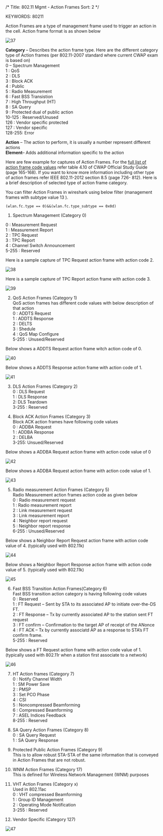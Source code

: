 /*
 Title: 802.11 Mgmt - Action Frames
 Sort: 2
 */
 
KEYWORDS: 80211

Action Frames are a type of  management frame used to trigger an action in the cell. Action frame format is as shown below  

![37](%image_url%/2016/2016020137.png)

**Category** – Describes the action frame type. Here are the different category type of Action frames (per 802.11-2007 standard where current CWAP exam is based on)  
0 – Spectrum Management  
 1 : QoS   
 2 : DLS   
 3 : Block ACK  
 4 : Public  
 5 : Radio Measurement  
 6 : Fast BSS Transistion  
 7 : High Throughput (HT)   
 8 : SA Query   
 9 : Protected dual of public action  
 10-125 : Reserved/Unused   
 126 : Vendor specific protected   
 127 : Vendor specific   
 128-255: Error   

 **Action** – The action to perform, it is usually a number represent different actions  
 **Element**– Adds additional information specific to the action  

 Here are few example for captures of Action Frames. For the [full list of action frame code values](11-10-0097-06-00ae-management-frame-analysis.xls) refer table 4.10 of CWAP Official Study Guide (page 165-168). If you want to know more information including other type of action frames refer IEEE 802.11-2012 section 8.5 (page 726- 812). Here is a brief description of selected type of action frame category.  

  You can filter Action Frames in wireshark using below filter (management frames with subtype value 13 ).  

  ```
  (wlan.fc.type == 0)&&(wlan.fc.type_subtype == 0x0d)
  ```

1. Spectrum Management (Category 0)   

 0 : Measurement Request  
 1 : Measurement Report  
 2 : TPC Request  
 3 : TPC Report  
 4 : Channel Switch Announcement  
 5-255 : Reserved  

 Here is a sample capture of TPC Request action frame with action code 2.  

 ![38](%image_url%/2016/2016020138.png)

 Here is a sample capture of TPC Report action frame with action code 3.  

 ![39](%image_url%/2016/2016020139.png)

2. QoS Action Frames (Category 1)  
 QoS action frames has different code values with below description of that action  
 0 : ADDTS Request  
 1 : ADDTS Response  
 2 : DELTS  
 3 : Shedule   
 4 : QoS Map Configure  
 5-255 : Unused/Reserved  

 Below shows a ADDTS Request action frame witch action code of 0.  

 ![40](%image_url%/2016/2016020140.png)

  Below shows a ADDTS Response action frame with action code of 1.  

 ![41](%image_url%/2016/2016020141.png)  

3. DLS Action Frames (Category 2)  
 0 : DLS Request  
 1 : DLS Response  
 2:  DLS Teardown  
 3-255 : Reserved  
 
4. Block ACK Action Frames (Category 3)  
 Block ACK action frames have following code values  
 0 : ADDBA Request  
 1 : ADDBA Response  
 2 : DELBA  
 3-255: Unsued/Reserved  
 
 Below shows a ADDBA Request action frame with action code value of 0  

 ![42](%image_url%/2016/2016020142.png)  

 Below shows a ADDBA Request action frame with action code value of 1.  

 ![43](%image_url%/2016/2016020143.png)

5. Radio measurement Action Frames (Category 5)  
 Radio Measurement action frames action code as given below  
 0 : Radio measurement request  
 1 : Radio measurement report  
 2 : Link measurement request  
 3 : Link measurement report  
 4 : Neighbor report request  
 5 : Neighbor report response   
 6-255 : Unused/Reserved  
 
 Below shows a Neighbor Report Request action frame with action code value of 4. (typically used with 802.11k)  

 ![44](%image_url%/2016/2016020144.png)

 Below shows a Neighbor Report Response action frame with action code value of 5. (typically used with 802.11k)  

 ![45](%image_url%/2016/2016020145.png)

6. Fast BSS Transition Action Frames(Category 6)  
 Fast BSS transition action category is having following code values  
 0 : Reserved  
 1 : FT Request – Sent by STA to its associated AP to initiate over-the-DS FT.  
 2 : FT Response – Tx by currently associated AP to the station sent FT request  
 3 : FT confirm – Confirmation to the target AP of receipt of the ANonce  
 4 : FT ACK – Tx by currently associatd AP as a response to STA’s FT confirm frame.  
 5-255 : Reserved  
 
 Below shows a FT Request action frame with action code value of 1. (typically used with 802.11r when a station first associate to a network)  

 ![46](%image_url%/2016/2016020146.png)

7. HT Action frames (Category 7)  
 0 : Notify Channel Width  
 1 : SM Power Save  
 2 : PMSP  
 3 : Set PCO Phase  
 4 : CSI  
 5 : Noncompressed Beamforming  
 6 : Compressed Beamforming  
 7 : ASEL Indices Feedback  
 8-255 : Reserved  
 
8. SA Query Action Frames (Category 8)  
 0 : SA Query Request  
 1 : SA Query Response  

9. Protected Public Action Frames (Category 9)  
 This is to allow robust STA-STA of the same information that is conveyed in Action Frames that are not robust.  

10. WNM Action Frames (Category 17)  
 This is defined for Wireless Network Management (WNM) purposes  

11. VHT Action Frames (Category  x)   
 Used in 802.11ac  
 0 : VHT compressed Beamforming  
 1 : Group ID Management   
 2 : Operating Mode Notification  
 3-255 : Reserved  
 
12. Vendor Specific (Category 127)  

 ![47](%image_url%/2016/2016020147.png)
